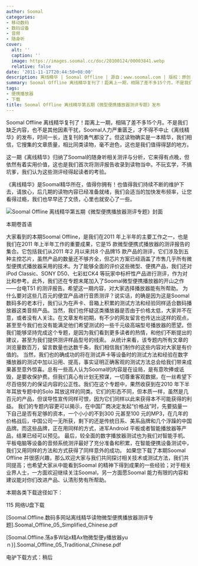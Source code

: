 ```yaml
---
author: Soomal
categories:
- 移动数码
- 数码设备
- 音频
- 随身听
cover:
  alt: ''
  caption: ''
  image: https://images.soomal.cc/doc/20100124/00003841.webp
  relative: false
date: '2011-11-17T20:44:50+08:00'
description: 离线精华 | Soomal Offline | 源自：www.soomal.com | 版权：原创 |  平均/总评分：10.00/110
summary: Soomal Offline 离线精华复刊了！距离上一期，相隔了差不多15个月。不是我们缺乏内容，也不是其他因素干扰，Soomal人力严重匮乏，才不得不中止《离线精华》的发布，时间一长，连复刊的勇气都没了。但这读物确实是一本精华，我们相信，它搜集的文章质量，相比同类读物，毫不逊色，这也是我们值得得瑟的地方……
tags:
- 便携播放器
- 下载
title: Soomal Offline 离线精华第五期《微型便携播放器测评专题》发布
---
```


Soomal Offline 离线精华复刊了！距离上一期，相隔了差不多15个月。不是我们缺乏内容，也不是其他因素干扰，Soomal人力严重匮乏，才不得不中止《离线精华》的发布，时间一长，连复刊的勇气都没了。但这读物确实是一本精华，我们相信，它搜集的文章质量，相比同类读物，毫不逊色，这也是我们值得得瑟的地方。



这一期《离线精华》归纳了Soomal的随身听相关测评与分析，它来得有点晚，但依然有着实用价值，这也是我们首次将测评报告收录到读物当中。不玩玄学，不搞坑爹，我们认为这些测评经得起读者的考验。



《离线精华》是Soomal精华所在，值得你拥有！也值得我们持续不断的维护下去，请放心，后几期的读物内容已经准备就绪，我们会适当的加快发布频率，让您看得过瘾，我们也早早还了文债，心里也就安心了一些。



![Soomal Offline 离线精华第五期《微型便携播放器测评专题》封面](https://images.soomal.cc/doc/20111117/00014998.webp)



本期卷首语



大家看到的本期Soomal Offline，是我们在2011 年上半年的主要工作之一，也是我们在2011 年上半年工作的重要成果，它是15 款微型便携式播放器的测评报告的集合。它包括我们从2011 年2 月以来共8 个品牌15 款产品的测评，它们涉及到五种主控芯片，虽然产品的数量还不够齐全，但芯片方案已经涵盖了市售几乎所有微型便携式播放器采用的技术。为了能够全面的评价这些微型、便携产品，我们还对iPod Classic、SONY D50、七彩虹CK4 等玩家中标杆性产品进行测评，作为对比和参考。此外，我们还在专题末尾加入了Soomal微型便携播放器的开山之作――台电T51 的测评报告。希望这一期内容，对大家选择播放器能有所帮助。 
为什么要对这些几百元的便宜产品进行音质测评？说实话，的确是因为这是Soomal 数码多的老本行，我们认为在声卡、音箱上积累的测试方法和经验同样适合数码播放器这类音频产品。当然，我们也怀疑这类播放器是否由于价格太低，大家并不在意，或者没有人关注。在文章发布初期，有不少的网友留言也传达出这样的观点，甚至至今我们也没有能满足他们希望测试的一些千元级高端型号播放器的愿望。但我们能够坚持完成这个专题，是因为我们看到更多读者的热情，和他们不断提出的建议，甚至为我们提供测评样品型号的线索。 
从统计来看，该专题内所有文章的浏览量数百万，留言数量也达数千条，我们相信我们制作的这些内容对大家是有价值的。
当然，我们也的确成功的将在测试声卡等设备时的测试方法和经验在数字播放器的测试中加以沿用、提高，事实证明正确客观的测试方法总会给我们带来成果甚至意外惊喜。总有一些高人认为Soomal的内容是在设局，是有意吹捧或诋毁，是要收保护费。但我们真心有计划无预谋，一切尊重客观数据，在一丝希望下尽百倍努力的保证内容的公正性。我们在这个专题中，果然收获到在2010 年下半年耳放专题中的Solo 耳放这样的同类。它们的形态不同，但本质一样，虽然是几百元的产品，但误导性宣传同样可恨，因为它们同样以此来获得本不可能获得的利益。 
我们的专题内容更可以揭示，在中国厂商决定发起“价格战”时，先要掂量一下自己是否有足够的资本，一个小小的不到300 元甚至100 元的MP3，在几年的价格战后，中国公司一无所获，剩下的还是传统日系、美系品牌和几个浮躁的中国品牌。而这些品牌，正在用同样的方式，进军Android 平板或者智能播放器等产品，结果已经可以预见。 
最后，较全面的数字播放器测试也为我们对智能手机、平板电脑等设备的音频系统测评最好了充分准备和积累，在智能便携设备测试中，我们又用同样的方法和方式获得了同样意外的成功。
如果您下载了本期Soomal Offline 并很感兴趣，那么欢迎大家与我们共同探讨相关技术或测试方法，我们共同提高；也希望大家从中能看到Soomal 的精神下得到成果的一些经验；对于相关业界人士，一方面欢迎继续关注Soomal，另一方面愿Soomal 能力有限的内容和建议能对你们改进产品、认清形势有所帮助。



本期各类下载途径如下：



115 网络U盘下载



[Soomal.Offline.数码多网站离线精华读物微型便携播放器测评专题].Soomal_Offline_05_Simplified_Chinese.pdf

[Soomal.Offline.荡a多W站x精Ax物微型便y播放器yuｎ}].Soomal_Offline_05_Traditional_Chinese.pdf



电驴下载方式：稍后